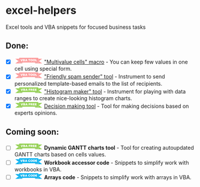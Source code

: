 # excel-helpers
Excel tools and VBA snippets for focused business tasks

## Done:
- [x] <img src="/static/vba.png" width="75"> ["Multivalue cells" macro](https://github.com/sergey-frolov-pets/excel-helpers/tree/master/tools/multivalue_cells) - You can keep few values in one cell using special form.
- [x] <img src="/static/vba.png" width="75"> ["Friendly spam sender" tool](https://github.com/sergey-frolov-pets/excel-helpers/tree/master/tools/friendly_spam) - Instrument to send personalized template-based emails to the list of recipients.
- [x] <img src="/static/vba-free.png" width="75"> ["Histogram maker" tool](https://github.com/sergey-frolov-pets/excel-helpers/tree/master/tools/histogram_maker) - Instrument for playing with data ranges to create nice-looking histogram charts.
- [x] <img src="/static/vba-free.png" width="75"> [Decision making tool](https://github.com/sergey-frolov-pets/excel-helpers/tree/master/tools/decision_maker) - Tool for making decisions based on experts opinions.

## Coming soon:
- [ ] <img src="/static/vba-free.png" width="75"> **Dynamic GANTT charts tool** - Tool for creating autoupdated GANTT charts based on cells values.
- [ ] <img src="/static/snippets.png" width="75"> **Workbook accessor code** - Snippets to simplify work with workbooks in VBA.
- [ ] <img src="/static/snippets.png" width="75"> **Arrays code** - Snippets to simplify work with arrays in VBA.
